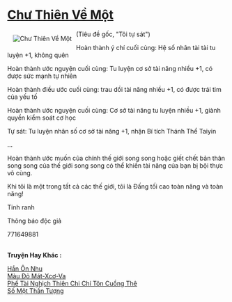 <a href="https://truyentiki.com/chu-thien-ve-mot.31623/" title="Chư Thiên Về Một"><h1>Chư Thiên Về Một</h1></a><div style="display:table"><img align="right" style="float: left; padding: 10px;" src="https://truyentiki.com/a/img/str/src/31623.jpg" alt="Chư Thiên Về Một">(Tiêu đề gốc, "Tôi tự sát") <p></p> Hoàn thành ý chí cuối cùng: Hệ số nhân tài tài tu luyện +1, không quên <p></p> Hoàn thành ước nguyện cuối cùng: Tu luyện cơ sở tài năng nhiều +1, có được sức mạnh tự nhiên <p></p> Hoàn thành điều ước cuối cùng: trau dồi tài năng nhiều +1, có được trái tim của yếu tố <p></p> Hoàn thành ước nguyện cuối cùng: Cơ sở tài năng tu luyện nhiều +1, giành quyền kiểm soát cơ học <p></p> Tự sát: Tu luyện nhân số cơ sở tài năng +1, nhận Bí tích Thánh Thể Taiyin <p></p> ... <p></p> Hoàn thành ước muốn của chính thế giới song song hoặc giết chết bản thân song song của thế giới song song có thể khiến tài năng của bạn bị bội thực vô cùng. <p></p> Khi tôi là một trong tất cả các thế giới, tôi là Đấng tối cao toàn năng và toàn năng! <p></p> Tinh ranh <p></p> Thông báo độc giả <p></p> 771649881</div><p><br><b>Truyện Hay Khác :</b></p><a href="https://truyentiki.com/han-on-nhu.31622/" alt="Hắn Ôn Nhu">Hắn Ôn Nhu</a><br/><a href="https://github.com/nownovels/topcv/tree/master/truyenhay/31750/README.md" alt="Màu Đỏ Mát-Xcơ-Va">Màu Đỏ Mát-Xcơ-Va</a><br/><a href="https://github.com/nownovels/truyenhay/tree/master/truyenhay/30648/README.md" alt="Phế Tài Nghịch Thiên Chi Chí Tôn Cuồng Thê">Phế Tài Nghịch Thiên Chi Chí Tôn Cuồng Thê</a><br/><a href="https://github.com/nownovels/topcv/tree/master/truyenhay/31760/README.md" alt="Số Một Thần Tượng">Số Một Thần Tượng</a><br/>